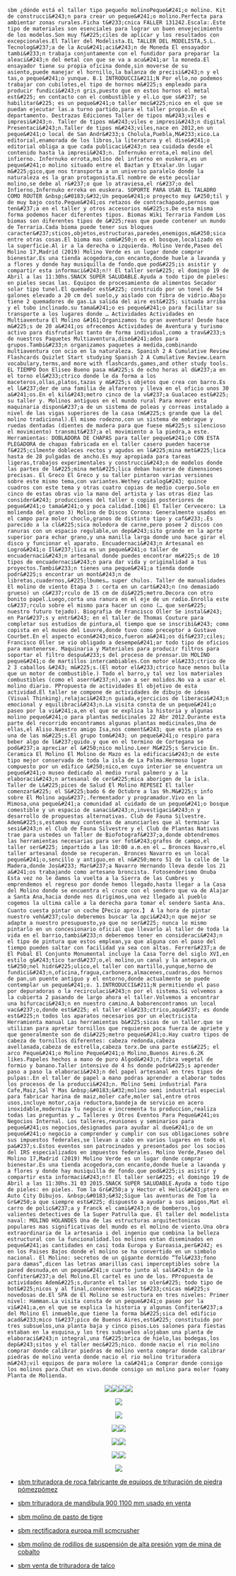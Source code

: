 
```
sbm ¿dónde está el taller tipo pequeño molinoPeque&#241;o molino. Kit de construcci&#243;n para crear un peque&#241;o molino.Perfecta para ambientar zonas rurales.Ficha t&#233;cnica FALLER 131242.Escala:.Este tipo de materiales son esenciales para lograr un buen envejecimiento de los modelos.Son muy f&#225;ciles de aplicar y los resultados con excepcionales.El Taller del Modelista.EL TALLER DEL MODELISTA,S.L. Tecnolog&#237;a de la Acu&#241;aci&#243;n de Moneda El ensayador tambi&#233;n trabaja conjuntamente con el fundidor para preparar la aleaci&#243;n del metal con que se va a acu&#241;ar la moneda.El ensayador tiene su propia oficina donde,sin moverse de su asiento,puede manejar el hornillo,la balanza de precisi&#243;n y el tas,o peque&#241;o yunque. B.1 INTRODUCCI&#211;N Por ello,no podemos trabajar con cubilotes,el tipo de hornos m&#225;s empleado para producir fundici&#243;n gris,puesto que en estos hornos el metal est&#225; en contacto con el combustible y el.Lo que s&#237; se habilitar&#225; es un peque&#241;o taller mec&#225;nico en el que se puedan ejecutar las.a turno partido,para el taller propio.En el departamento. Destrazas Ediciones Taller de tipos m&#243;viles e impresi&#243;n. Taller de tipos m&#243;viles e impresi&#243;n digital Presentaci&#243;n.Taller de tipos m&#243;viles,nace en 2012,en un peque&#241;o local de San Andr&#233;s Cholula,Puebla,M&#233;xico.La editorial,enamorada de los libros,la literatura y el dise&#241;o editorial obliga a que cada publicaci&#243;n sea cuidada desde el contenido hasta la impresi&#243;n. Infernuko errota,el molino del infierno. Infernuko errota,molino del infierno en euskera,es un peque&#241;o molino situado entre el Baztan y Etxalar.Un lugar m&#225;gico,que nos transporta a un universo paralelo donde la naturaleza es la gran protagonista.El nombre de este peculiar molino,se debe al r&#237;o que lo atraviesa,el r&#237;o del Infierno,Infernuko erreka en euskera. SOPORTE PARA USAR EL TALADRO COMO ROUTER &nbsp;&#0183;&#32;Un peque&#241;o proyecto muy &#250;til y de muy bajo costo.Peque&#241;os retazos de contrachapado,pernos que ten&#237;a en el taller y otros accesorios m&#225;s.De esta misma forma podemos hacer diferentes tipos. Biomas Wiki Terraria Fandom Los biomas son diferentes tipos de &#225;reas que puede contener un mundo de Terraria.Cada bioma puede tener sus bloques caracter&#237;sticos,objetos,estructuras,paredes,enemigos,m&#250;sica entre otras cosas.El bioma mas com&#250;n es el bosque,localizado en la superficie.Al ir a la derecha o izquierda. Molino Verde,Paseo del Molino 17,Madrid (2019) Molino Verde es un lugar donde comprar bienestar.Es una tienda acogedora,con encanto,donde huele a lavanda y a flores y donde hay musiquilla de fondo.que pod&#225;is asistir y compartir esta informaci&#243;n!! El taller ser&#225; el domingo 19 de Abril a las 11:30hs.SNACK SUPER SALUDABLE.Ayuda a todo tipo de pieles: en pieles secas las. Equipos de procesamiento de alimentos Secador solar tipo tunel.El quemador est&#225; construido por un tonel de 54 galones elevado a 20 cm del suelo,y aislado con fibra de vidrio.Abajo tiene 2 quemadores de gas.La salida del aire est&#225; situada arriba y el tubo inclinado.su tama&#241;o es peque&#241;o para facilitar su transporte a los lugares donde … Actividades Actividades en Multiaventura El Molino &#161;Organizamos tu gran aventura! Desde hace m&#225;s de 20 a&#241;os ofrecemos Actividades de Aventura y turismo activo para disfrutarlas tanto de forma individual,como a trav&#233;s de nuestros Paquetes Multiaventura,dise&#241;ados para grupos.Tambi&#233;n organizamos paquetes a medida,combinando multiaventura con ocio en la naturaleza. Spanish 2 A Cumulative Review Flashcards Quizlet Start studying Spanish 2 A Cumulative Review.Learn vocabulary,terms,and more with flashcards,games,and other study tools. EL TIEMPO Don Eliseo Bueno pasa m&#225;s de ocho horas al d&#237;a en el torno el&#233;ctrico donde le da forma a los maceteros,ollas,platos,tazas y m&#225;s objetos que crea con barro.Es el l&#237;der de una familia de alfareros y lleva en el oficio unos 30 a&#241;os.En el kil&#243;metro cinco de la v&#237;a Gualaceo est&#225; su taller y. Molinos antiguos en el mundo rural Para mover esta maquinaria dispon&#237;a de un sistema de poleas y correas instalado a nivel de las vigas superiores de la casa (m&#225;s grande que la del molino tradicional).El mismo rodezno,con un sistema de embrague y ruedas dentadas (dientes de madera para que fuese m&#225;s silencioso el movimiento) transmit&#237;a el movimiento a la piedra,a este. Herramientas: DOBLADORA DE CHAPAS para taller peque&#241;o CON ESTA PLEGADORA de chapas fabricada en el taller casero pueden hacerse f&#225;cilmente dobleces rectos y agudos en l&#225;mina met&#225;lica hasta de 28 pulgadas de ancho.Es muy apropiada para tareas ligeras,trabajos experimentales y construcci&#243;n de modelos donde las partes de l&#225;mina met&#225;lica deban hacerse de dimensiones precisas. El Greco El Greco y su taller pintaron varias versiones sobre este mismo tema,con variantes.Wethey catalog&#243; quince cuadros con este tema y otras cuatro copias de medio cuerpo.Solo en cinco de estas obras vio la mano del artista y las otras diez las consider&#243; producciones del taller o copias posteriores de peque&#241;o tama&#241;o y poca calidad.[106] El Taller Cervecero: La molienda del grano 3) Molino de Discos Corona: Generalmente usados en el campo para moler choclo,granos de distinto tipo y caf&#233;.Es parecido a la cl&#225;sica moledora de carne,pero posee 2 discos con ranuras con un espacio regulable,un dep&#243;sito grande en la aprte superior para echar grano,y una manilla larga donde uno hace girar el disco y funcionar el aparato. Encuadernaci&#243;n Artesanal en Logro&#241;o Il&#237;lica es un peque&#241;o taller de encuadernaci&#243;n artesanal donde puedes encontrar m&#225;s de 10 tipos de encuadernaci&#243;n para dar vida y originalidad a tus proyectos.Tambi&#233;n tienes una peque&#241;a tienda donde podr&#225;s encontrar un mont&#243;n de libretas,cuadernos,&#225;lbumes… super chulos. Taller de manualidades El molino de viento Etapa 3 : corta en un cart&#243;n (no demasiado grueso) un c&#237;rculo de 15 cm de di&#225;metro.Decora con otro bonito papel.Luego,corta una ranura en el eje de un radio.Enrolla este c&#237;rculo sobre el mismo para hacer un cono (… que ser&#225; nuestro futuro tejado). Biografia de Francisco Oller Se instal&#243; en Par&#237;s y entr&#243; en el taller de Thomas Couture para completar sus estudios de pintura,al tiempo que se inscribi&#243; como copista en el museo del Louvre,donde tuvo como preceptor a Gustave Courbet.En el aspecto econ&#243;mico,fueron a&#241;os dif&#237;ciles; Francisco Oller se vio obligado a desempe&#241;ar todo tipo de oficios para mantenerse. Maquinaria y Materiales para producir filtros para soportar el filtro despu&#233;s del proceso de prensar.Un MOLINO peque&#241;o de martillos intercambiables.Con motor el&#233;ctrico de 2 3 caballos &#243; m&#225;s.(El motor el&#233;ctrico hace menos bulla que un motor de combustible.) Todo el barro,y tal vez los materiales combustibles (como el aserr&#237;n),van a ser molidos.No va a usar el molino diario. PPropuesta de actividades El objetivo de esta actividad.El taller se compone de actividades de dibujo de ideas (Visual Thinking),relajaci&#243;n guiada,ejercicios de liberaci&#243;n emocional y equilibraci&#243;n.La visita consta de un peque&#241;o paseo por la vi&#241;a,en el que se explica la historia y algunas molino peque&#241;o para plantas medicinales 22 Abr 2012.Durante esta parte del recorrido encontramos algunas plantas medicinales,Una de ellas,el Aliso.Nuestro amigo Isa,nos coment&#243; que esta planta es una de las m&#225;s.El grupo tom&#243; un peque&#241;o respiro para beber algo de l&#237;quido.y que en el termino de Cortegana se pod&#237;a apreciar el &#250;nico molino.Leer M&#225;s Servicio En. Ceramica El Molino El Molino de Mazo es la edificaci&#243;n de este tipo mejor conservada de toda la isla de La Palma.Hermoso lugar compuesto por un edifico &#250;nico,en cuyo interior se encuentra un peque&#241;o museo dedicado al medio rural palmero y a la elaboraci&#243;n artesanal de cer&#225;mica aborigen de la isla. Taller de L&#225;pices de Salud El Molino REPESEI El taller comenzar&#225; el S&#225;bado 6 de Octubre a las 9h.M&#225;s info sobre El Molino aqu&#237;.fermentador y programador.Vivo en la Mimosa,una peque&#241;a comunidad al cuidado de un peque&#241;o bosque comestible y un espacio de sanaci&#243;n,investigaci&#243;n y desarrollo de propuestas alternativas. Club de Fauna Silvestre. Adem&#225;s,estamos muy contentas de anunciarles que al terminar la sesi&#243;n el Club de Fauna Silvestre y el Club de Plantas Nativas trae para ustedes un Taller de Biofotograf&#237;a,donde obtendremos las herramientas necesarias para ser fot&#243;grafos de campo,el taller ser&#225; impartido a las 10:00 a.m.en el … Bronces Navarro,el taller artesanal donde se recuperan. Bronces Navarro es un local peque&#241;o,sencillo y antiguo,en el n&#250;mero 51 de la calle de la Madera,donde Jos&#233; Mar&#237;a Navarro Hernando lleva desde los 21 a&#241;os trabajando como artesano broncista. Fotosenderismo Onuba Esta vez no le damos la vuelta a la Sierra de las Cumbres y emprendemos el regreso por donde hemos llegado,hasta llegar a la Casa del Molino donde se encuentra el cruce con el sendero que va de Alajar a Santa Ana,hacia donde nos dirigimos,una vez llegado al pueblo cogemos la ultima calle a la derecha para tomar el sendero Santa Ana. Cuanto cuesta pintar un coche【Pecio aprox.】 A la hora de pintar nuestro veh&#237;culo deberemos buscar la opci&#243;n que mejor se adapte a nuestro presupuesto,ya que no ser&#225; nunca lo mismo pintarlo en un concesionario oficial que llevarlo al taller de toda la vida en el barrio,tambi&#233;n deberemos tener en consideraci&#243;n el tipo de pintura que estos emplean,ya que alguna con el paso del tiempo pueden saltar con facilidad ya sea con altas. Ferrer&#237;a de El Pobal El Conjunto Monumental incluye la Casa Torre del siglo XVI,en estilo g&#243;tico tard&#237;o,el molino,un canal y la antepara,un t&#250;nel hidr&#225;ulico,el taller con martillo,yunque,horno de fundici&#243;n,oficina,fragua,carbonera,almacenes,cuadras,dos hornos de pan,un puente antiguo y el entorno,donde actualmente se puede contemplar un peque&#241;o. 1.INTRODUCCI&#211;N permitiendo el paso por depuradoras o la recirculaci&#243;n por el sistema.Si volvemos a la cubierta 2 pasando de largo ahora el taller.Volvemos a encontrar una bifurcaci&#243;n en nuestro camino.A baborencontramos un local vac&#237;o,donde est&#225; el taller el&#233;ctrico,aqu&#237; es donde est&#225;n todos los aparatos necesarios por un electricista Herramienta manual Las herramientas b&#225;sicas de un taller.que se utilizan para apretar tornillos que requieren poca fuerza de apriete y que generalmente son de di&#225;metro peque&#241;o.Hay cuatro tipos de cabeza de tornillos diferentes: cabeza redonda,cabeza avellanada,cabeza de estrella,cabeza torx.De una parte est&#225; el arco Peque&#241;o Molino Peque&#241;o Molino,Buenos Aires.6.2K likes.Papeles hechos a mano de puro Algod&#243;n,fibra vegetal de formio y banano.Taller intensivo de 4 hs donde podr&#225;s aprender paso a paso la elaboraci&#243;n del papel artesanal en tres tipos de pulpas:.En el taller de papel a mano podras aprender a elaborar todos los procesos de la producci&#243;n. Molino Semi industrial Para Cafe,Maiz,Sal Y Mas &nbsp;&#0183;&#32;molino semi industrial especial para fabricar harina de maiz,moler cafe,moler sal,entre otros usos,incluye motor,caja reductora,bandeja de servicio en acero inoxidable,moderniza tu negocio e incrementa tu produccion,realiza todas las preguntas y … Talleres y Otros Eventos Para Peque&#241;os Negocios Internal. Los talleres,reuniones y seminarios para peque&#241;os negocios,designados para ayudar al due&#241;o de un peque&#241;o negocio a comprender y cumplir con sus obligaciones sobre sus impuestos federales,se llevan a cabo en varios lugares en todo el pa&#237;s.Estos eventos son patrocinados y presentados por los socios del IRS especializados en impuestos federales. Molino Verde,Paseo del Molino 17,Madrid (2019) Molino Verde es un lugar donde comprar bienestar.Es una tienda acogedora,con encanto,donde huele a lavanda y a flores y donde hay musiquilla de fondo.que pod&#225;is asistir y compartir esta informaci&#243;n!! El taller ser&#225; el domingo 19 de Abril a las 11:30hs.31 03 2015.SNACK SUPER SALUDABLE.Ayuda a todo tipo de pieles: en pieles. Tom la Gr&#250;a y Hector el Helic&#243;ptero en Auto City Dibujos. &nbsp;&#0183;&#32;Sigue las aventuras de Tom la Gr&#250;a que siempre est&#225; dispuesto a ayudar a sus amigos,Mat el carro de polic&#237;a y Franck el cami&#243;n de bomberos,los valientes detectives de la Super Patrulla que. El taller del modelista naval: MOLINO HOLANDES Una de las estructuras arquitectonicas populares mas significativas del mundo es el molino de viento.Una obra extraordinaria de la artesania i del ingenio que combina la belleza estructural con la funcionalidad.los molinos estan diseminados en peque&#241;as cantidades en casi toda Europa y Euroasia,per&#242; es en los Paises Bajos donde el molino se ha convertido en un simbolo nacional. El Molino: secretos de un gigante dormido “Tel&#233;fono para damas”,dicen las letras amarillas casi imperceptibles sobre la pared desnuda,en un peque&#241;o cuarto junto al sal&#243;n de la Confiter&#237;a del Molino.El cartel es uno de los. PPropuesta de actividades Adem&#225;s,durante el taller se oler&#225; todo tipo de bot&#225;nicos y al final,conoceremos las t&#233;cnicas m&#225;s novedosas de.El SPA de El Molino se estructura en tres niveles: Primer nivel: Hamman.La visita consta de un peque&#241;o paseo por la vi&#241;a,en el que se explica la historia y algunas Confiter&#237;a del Molino El inmueble,que tiene la forma b&#225;sica del edificio acad&#233;mico t&#237;pico de Buenos Aires,est&#225; constituido por tres subsuelos,una planta baja y cinco pisos.Los salones para fiestas estaban en la esquina,y los tres subsuelos alojaban una planta de elaboraci&#243;n integral,una f&#225;brica de hielo,las bodegas,los dep&#243;sitos y el taller mec&#225;nico. donde nacio el rio molino comprar donde calibrar piedras de molino venta comprar donde calibrar piedras de molino venta donde nacio el rio molino trituradora m&#243;vil equipos de para molere la ca&#241;a Comprar donde consigo los molinos para.Chat en vivo.donde consigo un molino para moler foamy Planta de Molienda. 
```

<div align="center">

<a href="https://es-mill.shibang-china.com/github&k=sbm+%C2%BFd%C3%B3nde+est%C3%A1+el+taller+tipo+peque%C3%B1o+molino"><img src="https://static.shibang-china.com/es/mill/index.jpg"></a><a href="https://es-mill.shibang-china.com/materials.htmlgithub&k=sbm+%C2%BFd%C3%B3nde+est%C3%A1+el+taller+tipo+peque%C3%B1o+molino"><img src="https://static.shibang-china.com/es/mill/materials.jpg"></a><a href="https://es-mill.shibang-china.com/about.htmlgithub&k=sbm+%C2%BFd%C3%B3nde+est%C3%A1+el+taller+tipo+peque%C3%B1o+molino"><img src="https://static.shibang-china.com/es/mill/about.jpg"></a><a href="https://es-mill.shibang-china.com/contact.htmlgithub&k=sbm+%C2%BFd%C3%B3nde+est%C3%A1+el+taller+tipo+peque%C3%B1o+molino"><img src="https://static.shibang-china.com/es/mill/contact.jpg"></a>

<a href="https://es-mill.shibang-china.com/github&k=sbm+%C2%BFd%C3%B3nde+est%C3%A1+el+taller+tipo+peque%C3%B1o+molino"><img src="https://static.shibang-china.com/es/mill/banner.jpg"></a>

<a href="https://swt.shibang-china.com/github&k=sbm+%C2%BFd%C3%B3nde+est%C3%A1+el+taller+tipo+peque%C3%B1o+molino"><img src="https://static.shibang-china.com/es/mill/chat.jpg"></a>

<a href="https://es-mill.shibang-china.com/products/vertical-roller-mill.htmlgithub&k=sbm+%C2%BFd%C3%B3nde+est%C3%A1+el+taller+tipo+peque%C3%B1o+molino"><img src="https://static.shibang-china.com/es/mill/vertical.jpg"></a><a href="https://es-mill.shibang-china.com/products/raymond-mill.htmlgithub&k=sbm+%C2%BFd%C3%B3nde+est%C3%A1+el+taller+tipo+peque%C3%B1o+molino"><img src="https://static.shibang-china.com/es/mill/raymond.jpg"></a>

<a href="https://es-mill.shibang-china.com/products/ultrafine-grinding-mill.htmlgithub&k=sbm+%C2%BFd%C3%B3nde+est%C3%A1+el+taller+tipo+peque%C3%B1o+molino"><img src="https://static.shibang-china.com/es/mill/ultrafine.jpg"></a><a href="https://es-mill.shibang-china.com/products/trapezium-grinding-mill.htmlgithub&k=sbm+%C2%BFd%C3%B3nde+est%C3%A1+el+taller+tipo+peque%C3%B1o+molino"><img src="https://static.shibang-china.com/es/mill/trapezium.jpg"></a>

<a href="https://es-mill.shibang-china.com/products/ball-mill.htmlgithub&k=sbm+%C2%BFd%C3%B3nde+est%C3%A1+el+taller+tipo+peque%C3%B1o+molino"><img src="https://static.shibang-china.com/es/mill/ball.jpg"></a><a href="https://es-mill.shibang-china.com/products/hammer-mill.htmlgithub&k=sbm+%C2%BFd%C3%B3nde+est%C3%A1+el+taller+tipo+peque%C3%B1o+molino"><img src="https://static.shibang-china.com/es/mill/hammer.jpg"></a>

<a href="https://swt.shibang-china.com/github&k=sbm+%C2%BFd%C3%B3nde+est%C3%A1+el+taller+tipo+peque%C3%B1o+molino"><img src="https://static.shibang-china.com/es/mill/case.jpg"></a>

</div>


* [sbm trituradora de roca fabricante de equipos de trituración de piedra pómezpómez](sbm%20trituradora%20de%20roca%20fabricante%20de%20equipos%20de%20trituraci%C3%B3n%20de%20piedra%20p%C3%B3mezp%C3%B3mez.md)

* [sbm trituradora de mandíbula 900 1100 mm usado en venta](sbm%20trituradora%20de%20mand%C3%ADbula%20900%201100%20mm%20usado%20en%20venta.md)

* [sbm molino de pasto de tigre](sbm%20molino%20de%20pasto%20de%20tigre.md)

* [sbm rectificadora europa mill scmcrusher](sbm%20rectificadora%20europa%20mill%20scmcrusher.md)

* [sbm molino de rodillos de suspensión de alta presión ygm de mina de cobalto](sbm%20molino%20de%20rodillos%20de%20suspensi%C3%B3n%20de%20alta%20presi%C3%B3n%20ygm%20de%20mina%20de%20cobalto.md)

* [sbm venta de trituradora de talco](sbm%20venta%20de%20trituradora%20de%20talco.md)